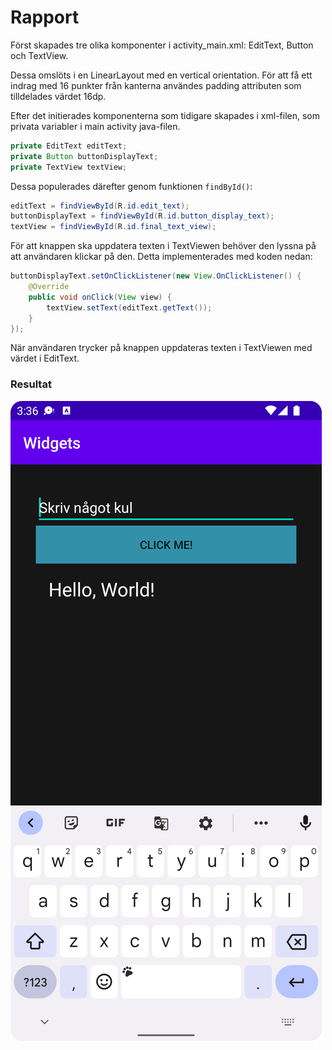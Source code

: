 
# Rapport

Först skapades tre olika komponenter i activity_main.xml: EditText, Button och TextView. 

Dessa omslöts i en LinearLayout med en vertical orientation. För att få ett indrag med 16 punkter från kanterna användes padding attributen som tilldelades värdet 16dp. 

Efter det initierades komponenterna som tidigare skapades i xml-filen, som privata variabler i main activity java-filen.

```Java
private EditText editText;
private Button buttonDisplayText;
private TextView textView;
```

Dessa populerades därefter genom funktionen `findById()`:

```Java
editText = findViewById(R.id.edit_text);
buttonDisplayText = findViewById(R.id.button_display_text);        
textView = findViewById(R.id.final_text_view);
```


För att knappen ska uppdatera texten i TextViewen behöver den lyssna på att användaren klickar på den. Detta implementerades med koden nedan: 

```Java
buttonDisplayText.setOnClickListener(new View.OnClickListener() {
    @Override
    public void onClick(View view) {
        textView.setText(editText.getText());
    }
});
```

När användaren trycker på knappen uppdateras texten i TextViewen med värdet i EditText.

### Resultat

![](result.png)

